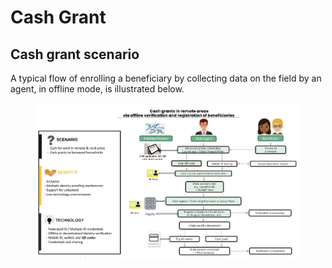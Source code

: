 # Cash Grant

## Cash grant scenario

A typical flow of enrolling a beneficiary by collecting data on the field by an agent, in offline mode, is illustrated below.

<figure><img src="../../../.gitbook/assets/image (8).png" alt=""><figcaption></figcaption></figure>
